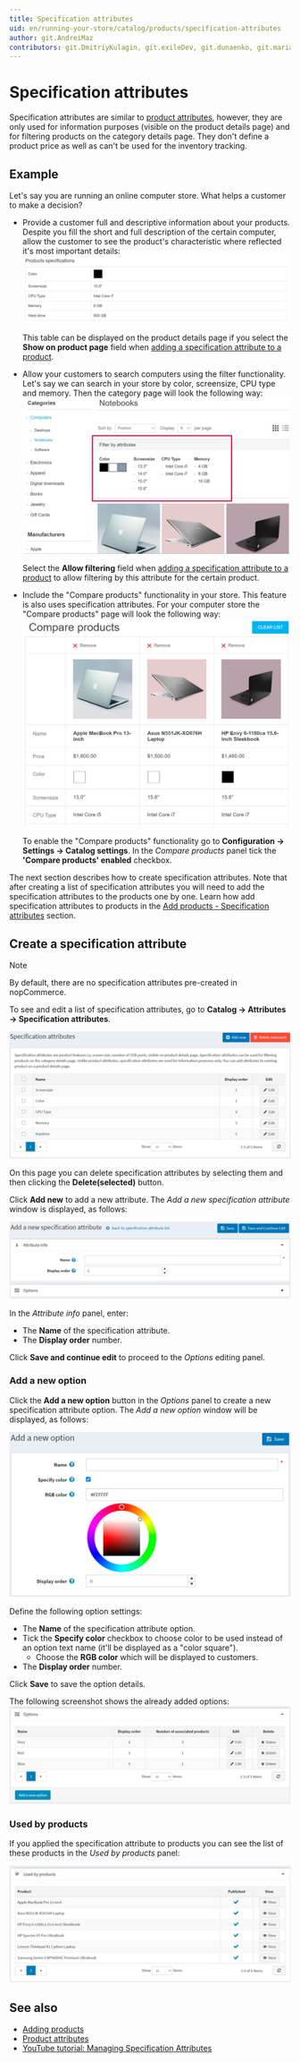 ```yaml
---
title: Specification attributes
uid: en/running-your-store/catalog/products/specification-attributes
author: git.AndreiMaz
contributors: git.DmitriyKulagin, git.exileDev, git.dunaenko, git.mariannk
---
```


# Specification attributes

Specification attributes are similar to [product attributes](xref:en/running-your-store/catalog/products/product-attributes), however, they are only used for information purposes (visible on the product details page) and for filtering products on the category details page. They don't define a product price as well as can't be used for the inventory tracking.

## Example
Let's say you are running an online computer store. What helps a customer to make a decision? 

- Provide a customer full and descriptive information about your products. Despite you fill the short and full description of the certain computer, allow the customer to see the product's characteristic where reflected it's most important details: 
	![Specification attributes](_static/specification-attributes/specs.jpg)

	This table can be displayed on the product details page if you select the **Show on product page** field when [adding a specification attribute to a product](xref:en/running-your-store/catalog/products/add-products#specification-attributes).

- Allow your customers to search computers using the filter functionality. Let's say we can search in your store by color, screensize, CPU type and memory. Then the category page will look the following way:
	![Filtering](_static/specification-attributes/filter.jpg)

	Select the **Allow filtering** field when [adding a specification attribute to a product](xref:en/running-your-store/catalog/products/add-products#specification-attributes) to allow filtering by this attribute for the certain product.

- Include the "Compare products" functionality in your store. This feature is also uses specification attributes. For your computer store the "Compare products" page will look the following way:
	![Compare products](_static/specification-attributes/compare.jpg)

	To enable the "Compare products" functionality go to **Configuration → Settings → Catalog settings**. In the *Compare products* panel tick the **'Compare products' enabled** checkbox.

The next section describes how to create specification attributes. Note that after creating a list of specification attributes you will need to add the specification attributes to the products one by one. Learn how add specification attributes to products in the [Add products - Specification attributes](xref:en/running-your-store/catalog/products/add-products#specification-attributes) section.

## Create a specification attribute

> [!NOTE]
> 
> By default, there are no specification attributes pre-created in nopCommerce.

To see and edit a list of specification attributes, go to **Catalog → Attributes → Specification attributes**.

![Specification attributes](_static/specification-attributes/specification_attributes.jpg)

On this page you can delete specification attributes by selecting them and then clicking the **Delete(selected)** button.

Click **Add new** to add a new attribute. The *Add a new specification attribute* window is displayed, as follows:

![Add new](_static/specification-attributes/new-attribute.jpg)

In the *Attribute info* panel, enter:
- The **Name** of the specification attribute.
- The **Display order** number.

Click **Save and continue edit** to proceed to the *Options* editing panel. 

### Add a new option

Click the **Add a new option** button in the *Options* panel to create a new specification attribute option. The *Add a new option* window will be displayed, as follows:

![Add a new option](_static/specification-attributes/add_a_new_option.jpg)

Define the following option settings:
- The **Name** of the specification attribute option.
- Tick the **Specify color** checkbox to choose color to be used instead of an option text name (it'll be displayed as a "color square").
	- Choose the **RGB color** which will be displayed to customers.
- The **Display order** number.

Click **Save** to save the option details.

The following screenshot shows the already added options:
![Options](_static/specification-attributes/options.jpg)

### Used by products

If you applied the specification attribute to products you can see the list of these products in the *Used by products* panel:

![Used by products](_static/specification-attributes/used-by.jpg)

## See also

- [Adding products](xref:en/running-your-store/catalog/products/add-products)
- [Product attributes](xref:en/running-your-store/catalog/products/product-attributes)
- [YouTube tutorial: Managing Specification Attributes](https://www.youtube.com/watch?v=YmD_vHqWzQw&index=11&list=PLnL_aDfmRHwsbhj621A-RFb1KnzeFxYz4)

